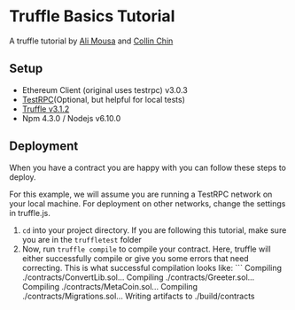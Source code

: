 # Truffle Basics Tutorial

A truffle tutorial by [Ali Mousa](https://github.com/amousa11) and [Collin Chin](https://github.com/collinc97)

## Setup

* Ethereum Client (original uses testrpc) v3.0.3
* [TestRPC](https://github.com/ethereumjs/testrpc)(Optional, but helpful for local tests)
* [Truffle v3.1.2](http://truffle.readthedocs.io/en/beta/)
* Npm 4.3.0 / Nodejs v6.10.0

## Deployment 
When you have a contract you are happy with you can follow these steps to deploy. 

For this example, we will assume you are running a TestRPC network on your local machine. For deployment on other networks, change the settings in truffle.js.

1. `cd` into your project directory. If you are following this tutorial, make sure you are in the `truffletest` folder
2. Now, run `truffle compile` to compile your contract. Here, truffle will either successfully compile or give you some errors that need correcting. This is what successful compilation looks like: ```
Compiling ./contracts/ConvertLib.sol...
Compiling ./contracts/Greeter.sol...
Compiling ./contracts/MetaCoin.sol...
Compiling ./contracts/Migrations.sol...
Writing artifacts to ./build/contracts
```
